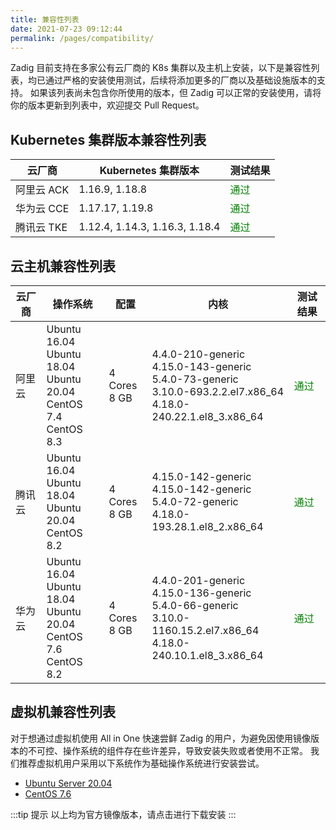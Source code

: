```yaml
---
title: 兼容性列表
date: 2021-07-23 09:12:44
permalink: /pages/compatibility/
---
```


Zadig 目前支持在多家公有云厂商的 K8s 集群以及主机上安装，以下是兼容性列表，均已通过严格的安装使用测试，后续将添加更多的厂商以及基础设施版本的支持。
如果该列表尚未包含你所使用的版本，但 Zadig 可以正常的安装使用，请将你的版本更新到列表中，欢迎提交 Pull Request。


## Kubernetes 集群版本兼容性列表


| 云厂商 | Kubernetes 集群版本               | 测试结果 |
|--------|-----------------------------|---------
| 阿里云 ACK | 1.16.9, 1.18.8               | <span style="color:green">通过</span>     | 
| 华为云 CCE | 1.17.17, 1.19.8              | <span style="color:green">通过</span>      | 
| 腾讯云 TKE | 1.12.4, 1.14.3, 1.16.3, 1.18.4 | <span style="color:green">通过</span>      | 


## 云主机兼容性列表

| 云厂商 | 操作系统                                                                         | 配置        | 内核                                                                                                                                                                                                                                                                                                                                                                                                                                                                                                       | 测试结果 |
|--------|----------------------------------------------------------------------------------|-------------|------------------------------------------------------------------------------------------------------------------------------------------------------------------------------------------------------------------------------------------------------------------------------------------------------------------------------------------------------------------------------------------------------------------------------------------------------------------------------------------------------------|----------|
| 阿里云 | Ubuntu 16.04 <br> Ubuntu 18.04 <br> Ubuntu 20.04 <br> CentOS 7.4 <br> CentOS 8.3 | 4 Cores<br>8 GB | 4.4.0-210-generic  <br> 4.15.0-143-generic  <br> 5.4.0-73-generic  <br> 3.10.0-693.2.2.el7.x86_64  <br> 4.18.0-240.22.1.el8_3.x86_64  | <span style="color:green">通过</span>     |
| 腾讯云 | Ubuntu 16.04 <br> Ubuntu 18.04 <br> Ubuntu 20.04 <br> CentOS 8.2                 | 4 Cores<br>8 GB | 4.15.0-142-generic <br> 4.15.0-142-generic  <br> 5.4.0-72-generic <br> 4.18.0-193.28.1.el8_2.x86_64                                                                                            | <span style="color:green">通过</span>     |
| 华为云 | Ubuntu 16.04 <br> Ubuntu 18.04 <br> Ubuntu 20.04 <br> CentOS 7.6 <br> CentOS 8.2 | 4 Cores<br>8 GB | 4.4.0-201-generic  <br> 4.15.0-136-generic  <br> 5.4.0-66-generic <br> 3.10.0-1160.15.2.el7.x86_64 <br> 4.18.0-240.10.1.el8_3.x86_64  | <span style="color:green">通过</span>     |


## 虚拟机兼容性列表

对于想通过虚拟机使用 All in One 快速尝鲜 Zadig 的用户，为避免因使用镜像版本的不可控、操作系统的组件存在些许差异，导致安装失败或者使用不正常。
我们推荐虚拟机用户采用以下系统作为基础操作系统进行安装尝试。

- [Ubuntu Server 20.04](https://releases.ubuntu.com/20.04.2.0/ubuntu-20.04.2-live-server-amd64.iso)
- [CentOS 7.6](http://mirrors.163.com/centos/7/isos/x86_64/CentOS-7-x86_64-Everything-2009.iso)

:::tip 提示
以上均为官方镜像版本，请点击进行下载安装
:::